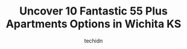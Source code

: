 ---
layout: ampstory
image: https://i0.wp.com/www.depkes.org/wp-content/uploads/2023/06/55-plus-apartments-0-in-wichita-ks-1685810951.jpeg?resize=640,853
author: techidn
featured: false
description: Discover the impressive array of 55 Plus Apartments options in Wichita KS, where you can find 10 of the largest 55 Plus Apartments establishments in the area. From renowned classics to hidde
title: Uncover 10 Fantastic 55 Plus Apartments Options in Wichita KS
cover:
   title: Uncover 10 Fantastic 55 Plus Apartments Options in Wichita KS
   subtitle: Rickpate
   background: https://www.depkes.org/wp-content/uploads/2023/06/55-plus-apartments-0-in-wichita-ks-1685810951.jpeg

pages: 
 - layout: thirds
   top: <h1>#1 Oxford Villa Active Senior Apartments</h1>
   bottom: "<p>My mom moved into Oxford Villa a year and a half ago & it was the BEST thing we could have done for her ! She had an experience a year before that,  at a different indepe</p>"
   background: https://www.depkes.org/wp-content/uploads/2023/06/55-plus-apartments-1-in-wichita-ks-1685810951.jpeg
   backgroundblur: true
 - layout: thirds
   top: <h1>#2 Prairie Villa</h1>
   bottom: "<p>I viewed this place with a family member. It seemed like a nice place to live. The property is listed as a smoke-free community. However, the apartment we viewed reeked o</p>"
   background: https://www.depkes.org/wp-content/uploads/2023/06/55-plus-apartments-2-in-wichita-ks-1685810952.jpeg
   cta:
      link: https://www.depkes.org/blog/uncover-10-fantastic-55-plus-apartments-options-in-wichita-ks/
      text: Uncover 10 Fantastic 55 Plus Apartments Options in Wichita KS
 - layout: thirds
   top: <h1>#3 Beacon Hill Senior Residences</h1>
   bottom: "<p>2395 N Beacon Hill St, Wichita, KS 67220, United States</p>"
   background: https://www.depkes.org/wp-content/uploads/2023/06/55-plus-apartments-3-in-wichita-ks-1685810952.jpeg
   cta:
      link: https://www.depkes.org/blog/uncover-10-fantastic-55-plus-apartments-options-in-wichita-ks/
      text: Uncover 10 Fantastic 55 Plus Apartments Options in Wichita KS
 - layout: thirds
   top: <h1>#4 The Regent</h1>
   bottom: "<p>2050 N Webb Rd, Wichita, KS 67206, United States</p>"
   background: https://images.unsplash.com/photo-1615749413727-825b59a857b5?ixlib=rb-4.0.3&ixid=MnwxMjA3fDB8MHxwaG90by1wYWdlfHx8fGVufDB8fHx8&auto=format&fit=crop&w=640&h=853&q=80
   cta:
      link: https://www.depkes.org/blog/uncover-10-fantastic-55-plus-apartments-options-in-wichita-ks/
      text: Uncover 10 Fantastic 55 Plus Apartments Options in Wichita KS
 - layout: thirds
   top: <h1>#5 Prairie Homestead Senior Living</h1>
   bottom: "<p>1605 W May St, Wichita, KS 67213, United States</p>"
   background: https://images.unsplash.com/photo-1533735380053-eb8d0759b24a?ixlib=rb-4.0.3&ixid=MnwxMjA3fDB8MHxwaG90by1wYWdlfHx8fGVufDB8fHx8&auto=format&fit=crop&w=640&h=853&q=80
   cta:
      link: https://www.depkes.org/blog/uncover-10-fantastic-55-plus-apartments-options-in-wichita-ks/
      text: Uncover 10 Fantastic 55 Plus Apartments Options in Wichita KS
 - layout: thirds
   top: <h1>#6 Reflection Ridge Retirement Community</h1>
   bottom: "<p>2300 N Tyler Rd, Wichita, KS 67205, United States</p>"
   background: https://images.unsplash.com/photo-1604871000636-074fa5117945?ixlib=rb-4.0.3&ixid=MnwxMjA3fDB8MHxwaG90by1wYWdlfHx8fGVufDB8fHx8&auto=format&fit=crop&w=640&h=853&q=80
   cta:
      link: https://www.depkes.org/blog/uncover-10-fantastic-55-plus-apartments-options-in-wichita-ks/
      text: Uncover 10 Fantastic 55 Plus Apartments Options in Wichita KS
 - layout: thirds
   top: <h1>#7 Southern Hills Senior Residence</h1>
   bottom: "<p>3305 E 31st St S, Wichita, KS 67216, United States</p>"
   background: https://images.unsplash.com/photo-1541356665065-22676f35dd40?ixlib=rb-4.0.3&ixid=MnwxMjA3fDB8MHxwaG90by1wYWdlfHx8fGVufDB8fHx8&auto=format&fit=crop&w=640&h=853&q=80
   cta:
      link: https://www.depkes.org/blog/uncover-10-fantastic-55-plus-apartments-options-in-wichita-ks/
      text: Uncover 10 Fantastic 55 Plus Apartments Options in Wichita KS
 - layout: thirds
   middle: Continue reading...
   background: https://images.unsplash.com/photo-1564951434112-64d74cc2a2d7?ixlib=rb-4.0.3&ixid=MnwxMjA3fDB8MHxwaG90by1wYWdlfHx8fGVufDB8fHx8&auto=format&fit=crop&w=640&h=853&q=80
   cta:
      link: https://www.depkes.org/blog/uncover-10-fantastic-55-plus-apartments-options-in-wichita-ks/
      text: Uncover 10 Fantastic 55 Plus Apartments Options in Wichita KS
      
---